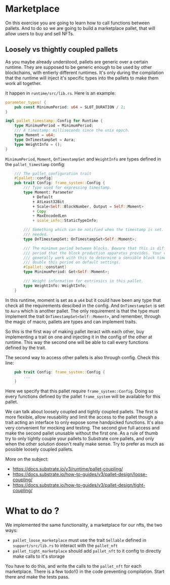 # Marketplace

On this exercise you are going to learn how to call functions between pallets.
And to do so we are going to build a marketplace pallet, that will allow users to buy and sell NFTs.

## Loosely vs thightly coupled pallets 

As you maybe already understood, pallets are generic over a certain runtime. They are supposed to be generic enough to be used by other blockchains, with entierly different runtimes. It's only during the compilation that the runtime will inject it's specific types into the pallets to make them work all together. 

It happen in `runtime/src/lib.rs`. Here is an example:

```rust
parameter_types! {
	pub const MinimumPeriod: u64 = SLOT_DURATION / 2;
}

impl pallet_timestamp::Config for Runtime {
	type MinimumPeriod = MinimumPeriod;
	/// A timestamp: milliseconds since the unix epoch.
	type Moment = u64;
	type OnTimestampSet = Aura;
	type WeightInfo = ();
}
```

`MinimumPeriod`, `Moment`, `OnTimestampSet` and `WeightInfo` are types defined in the `pallet_timestamp` config:

```rust
	/// The pallet configuration trait
	#[pallet::config]
	pub trait Config: frame_system::Config {
		/// Type used for expressing timestamp.
		type Moment: Parameter
			+ Default
			+ AtLeast32Bit
			+ Scale<Self::BlockNumber, Output = Self::Moment>
			+ Copy
			+ MaxEncodedLen
			+ scale_info::StaticTypeInfo;

		/// Something which can be notified when the timestamp is set. Set this to `()` if not
		/// needed.
		type OnTimestampSet: OnTimestampSet<Self::Moment>;

		/// The minimum period between blocks. Beware that this is different to the *expected*
		/// period that the block production apparatus provides. Your chosen consensus system will
		/// generally work with this to determine a sensible block time. e.g. For Aura, it will be
		/// double this period on default settings.
		#[pallet::constant]
		type MinimumPeriod: Get<Self::Moment>;

		/// Weight information for extrinsics in this pallet.
		type WeightInfo: WeightInfo;
	}
```

In this runtime, moment is set as a `u64` but it could have been any type that check all the requirements descibed in the config.
And `OnTimestampSet` is set to `Aura` which is another pallet. The only requirement is that the type must implement the trait `OnTimestampSet<Self::Moment>`, and remember, through the magic of macro, pallets are types and can implement traits.

So this is the first way of making pallet iteract with each other, buy implementing a trait on one and injecting it in the config of the other at runtime. This way the second one will be able to call every functions defined by the trait.

The second way to access other pallets is also through config. Check this line:
```rust
	pub trait Config: frame_system::Config {
        ...
    }
```

Here we specify that this pallet require `frame_system::Config`. Doing so every functions defined by the pallet `frame_system` will be available for this pallet.

We can talk about loosely coupled and tightly coupled pallets.
The first is more flexible, allow reusability and limit the access to the pallet though a trait acting an interface to only expose some handpicked functions. It's also very convenient for mocking and testing.
The second give full access and make the second pallet unusable without the first one.
As a rule of thumb try to only tightly couple your pallets to Substrate core pallets, and only when the other solution doesn't really make sense. Try to prefer as much as possible loosely coupled pallets.

More on the subject:
- https://docs.substrate.io/v3/runtime/pallet-coupling/
- https://docs.substrate.io/how-to-guides/v3/pallet-design/loose-coupling/
- https://docs.substrate.io/how-to-guides/v3/pallet-design/tight-coupling/

# What to do ?

We implemented the same functionality, a marketplace for our nfts, the two ways: 
- `pallet_loose_marketplace` must use the trait `Sellable` defined in `support/src/lib.rs` to interact with the `pallet_nft`
- `pallet_tight_marketplace` should add `pallet_nft` to it config to directly make calls to it's storage

You have to do this, and write the calls to the `pallet_nft` for each marketplace.
There is a few todo!() in the code preventing compilation. Start there and make the tests pass.
